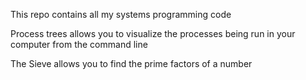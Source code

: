 This repo contains all my systems programming code

Process trees allows you to visualize the processes being run in your computer from the command line

The Sieve allows you to find the prime factors of a number
